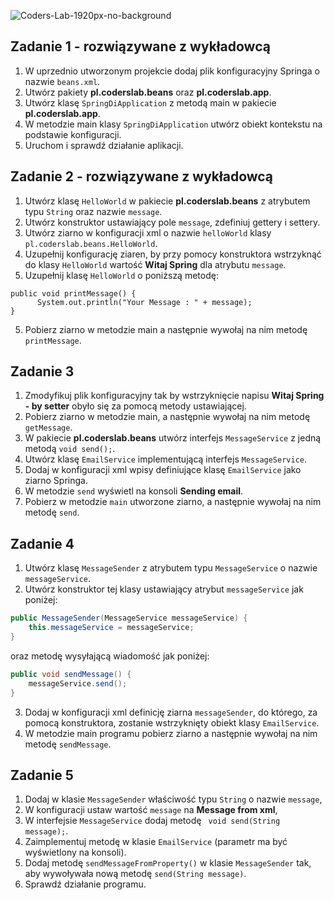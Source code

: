 ![Coders-Lab-1920px-no-background](https://user-images.githubusercontent.com/30623667/104709394-2cabee80-571f-11eb-9518-ea6a794e558e.png)


## Zadanie 1 - rozwiązywane z wykładowcą

1. W uprzednio utworzonym projekcie dodaj plik konfiguracyjny Springa o nazwie `beans.xml`.
2. Utwórz pakiety **pl.coderslab.beans** oraz **pl.coderslab.app**.
3. Utwórz klasę `SpringDiApplication` z metodą main w pakiecie **pl.coderslab.app**.
4. W metodzie main klasy `SpringDiApplication` utwórz obiekt kontekstu na podstawie konfiguracji.
5. Uruchom i sprawdź działanie aplikacji.


## Zadanie 2 - rozwiązywane z wykładowcą

1. Utwórz klasę `HelloWorld` w pakiecie **pl.coderslab.beans** z atrybutem typu `String` oraz nazwie `message`.
2. Utwórz konstruktor ustawiający pole `message`, zdefiniuj gettery i settery.
3. Utwórz ziarno w konfiguracji xml o nazwie `helloWorld` klasy `pl.coderslab.beans.HelloWorld`.
4. Uzupełnij konfigurację ziaren, by przy pomocy konstruktora wstrzyknąć do klasy `HelloWorld` 
 wartość **Witaj Spring** dla atrybutu `message`.
5. Uzupełnij klasę `HelloWorld` o poniższą metodę:
```  
public void printMessage() {
      System.out.println("Your Message : " + message);
}
``` 
5. Pobierz ziarno w metodzie main a następnie wywołaj na nim metodę `printMessage`.


## Zadanie 3

1. Zmodyfikuj plik konfiguracyjny tak by wstrzyknięcie napisu **Witaj Spring - by setter** 
    obyło się za pomocą metody ustawiającej.
2. Pobierz ziarno w metodzie main, a następnie wywołaj na nim metodę `getMessage`.
3. W pakiecie **pl.coderslab.beans** utwórz interfejs `MessageService` z jedną metodą `void send();`.
4. Utwórz klasę `EmailService` implementującą interfejs `MessageService`.
5. Dodaj w konfiguracji xml wpisy definiujące klasę `EmailService` jako ziarno Springa.
6. W metodzie `send` wyświetl na konsoli **Sending email**.
7. Pobierz w metodzie `main` utworzone ziarno, a następnie wywołaj na nim metodę `send`.


## Zadanie 4

1. Utwórz klasę `MessageSender` z atrybutem typu `MessageService` o nazwie `messageService`.
2. Utwórz konstruktor tej klasy ustawiający atrybut `messageService` jak poniżej:
````java
public MessageSender(MessageService messageService) {
	this.messageService = messageService;
}

````
oraz metodę wysyłającą wiadomość jak poniżej:
````java
public void sendMessage() {
	messageService.send();
}
````
3. Dodaj w konfiguracji xml definicję ziarna `messageSender`, do którego, za pomocą konstruktora, zostanie wstrzyknięty
obiekt klasy `EmailService`.
4. W metodzie main programu pobierz ziarno a następnie wywołaj na nim metodę `sendMessage`.


## Zadanie 5

1. Dodaj w klasie `MessageSender` właściwość typu `String` o nazwie `message`,
2. W konfiguracji ustaw wartość `message` na **Message from xml**, 
3. W interfejsie `MessageService`  dodaj metodę ` void send(String message);`.
4. Zaimplementuj metodę w klasie `EmailService`  (parametr ma być wyświetlony na konsoli).
5. Dodaj metodę `sendMessageFromProperty()` w klasie `MessageSender` tak, aby wywoływała nową metodę `send(String message)`. 
6. Sprawdź działanie programu.
